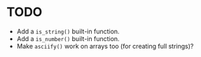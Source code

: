 # TODO

* Add a `is_string()` built-in function.
* Add a `is_number()` built-in function.
* Make `asciify()` work on arrays too (for creating full strings)?

